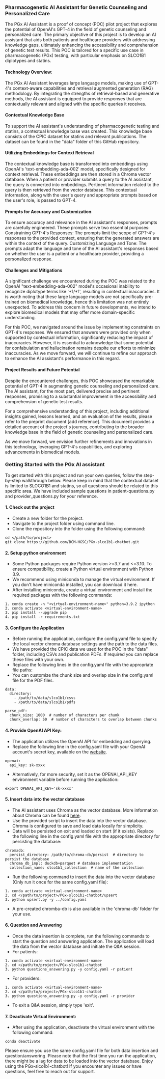 ### Pharmacogenetic AI Assistant for Genetic Counseling and Personalized Care

The PGx AI Assistant is a proof of concept (POC) pilot project that explores the potential of OpenAI's GPT-4 in the field of genetic counseling and personalized care. The primary objective of this project is to develop an AI assistant that aids both patients and healthcare providers with addressing knowledge gaps, ultimately enhancing the accessibility and comprehension of genetic test results. This POC is tailored for a specific use case in pharmacogenetic (PGx) testing, with particular emphasis on SLCO1B1 diplotypes and statins.

#### Technology Overview:
The PGx AI Assistant leverages large language models, making use of GPT-4's context-aware capabilities and retrieval augmented generation (RAG) methodology. By integrating the strengths of retrieval-based and generative methods, the AI assistant is equipped to provide responses that are contextually relevant and aligned with the specific queries it receives.

#### Contextual Knowledge Base
To support the AI assistant's understanding of pharmacogenetic testing and statins, a contextual knowledge base was created. This knowledge base consists of the CPIC dataset for statins and relevant publications. The dataset can be found in the "data" folder of this GitHub repository.

#### Utilizing Embeddings for Context Retrieval
The contextual knowledge base is transformed into embeddings using OpenAI's 'text-embedding-ada-002' model, specifically designed for context retrieval. These embeddings are then stored in a Chroma vector database. When a patient or provider submits a query to the AI assistant, the query is converted into embeddings. Pertinent information related to the query is then retrieved from the vector database. This contextual information, along with the user's query and appropriate prompts based on the user's role, is passed to GPT-4.

#### Prompts for Accuracy and Customization
To ensure accuracy and relevance in the AI assistant's responses, prompts are carefully engineered. These prompts serve two essential purposes:
Constraining GPT-4's Responses: The prompts limit the scope of GPT-4's responses to the provided context, ensuring that the generated answers are within the context of the query.
Customizing Language and Tone: The prompts adapt the language and tone of the AI assistant's responses based on whether the user is a patient or a healthcare provider, providing a personalized response.

#### Challenges and Mitigations
A significant challenge we encountered during the POC was related to the OpenAI "text-embedding-ada-002" model's occasional inability to recognize diplotype terms like '*1/*1', resulting in contextual inaccuracies. It is worth noting that these large language models are not specifically pre-trained on biomedical knowledge, hence this limitation was not entirely unexpected. To address this concern in future developments, we intend to explore biomedical models that may offer more domain-specific understanding.

For this POC, we navigated around the issue by implementing constraints on GPT-4's responses. We ensured that answers were provided only when supported by contextual information, significantly reducing the impact of inaccuracies. However, it is essential to acknowledge that some potential for confabulation and hallucination remains despite our efforts to minimize inaccuracies. As we move forward, we will continue to refine our approach to enhance the AI assistant's performance in this regard.

#### Project Results and Future Potential
Despite the encountered challenges, this POC showcased the remarkable potential of GPT-4 in augmenting genetic counseling and personalized care. The AI assistant, for the most part, delivered precise and pertinent responses, promising to a substantial improvement in the accessibility and comprehension of genetic test results.

For a comprehensive understanding of this project, including additional insights gained, lessons learned, and an evaluation of the results, please refer to the preprint document [add reference]. This document provides a detailed account of the project's journey, contributing to the broader knowledge base in the field of genetic counseling and personalized care.

As we move forward, we envision further refinements and innovations in this technology, leveraging GPT-4's capabilities, and exploring advancements in biomedical models.

### Getting Started with the PGx AI assistant
To get started with this project and run your own queries, follow the step-by-step walkthrough below. Please keep in mind that the contextual dataset is limited to SLOCO1B1 and statins, so all questions should be related to this specific area. We have included sample questions in patient-questions.py and provider_questions.py for your reference.

#### 1. Check out the project
* Create a new folder for the project.
* Navigate to the project folder using  command line.
* Clone the repository into the folder using the following command:
```commandline
cd </path/to/project>
git clone https://github.com/BCM-HGSC/PGx-slco1b1-chatbot.git
```
#### 2. Setup python environment
* Some Python packages require Python version >=3.7 and <=3.10. To ensure compatibility, create a Python virtual environment with Python 3.9.
* We recommend using miniconda to manage the virtual environment. If you don't have miniconda installed, you can download it here.
* After installing miniconda, create a virtual environment and install the required packages with the following commands:
```
1. conda create -n "<virtual-environment-name>" python=3.9.2 ipython
2. conda activate <virtual-environment-name>
3. pip install --upgrade pip
4. pip install -r requirements.txt
```

#### 3. Configure the Application
* Before running the application, configure the config.yaml file to specify the local vector chroma database settings and the path to the data files.
* We have provided the CPIC data we used for the POC in the "data" folder, including CSVs and publication PDFs. If required you can replace these files with your own.
* Replace the following lines in the config.yaml file with the appropriate file paths:
* You can customize the chunk size and overlap size in the config.yaml file for the PDF files. 
```commandline
data:
  directory:
    - /path/to/data/slco1b1/csvs
    - /path/to/data/slco1b1/pdfs

parse_pdf:
  chunk_size: 1000  # number of characters per chunk
  chunk_overlap: 50  # number of characters to overlap between chunks
```
#### 4. Provide OpenAI API Key:
* The application utilizes the OpenAI API for embedding and querying.
* Replace the following line in the config.yaml file with your OpenAI account's secret key, available on the [website](https://platform.openai.com/account/api-keys). 
```
openai:
  api_key: sk-xxxx
```
* Alternatively, for more security, set it as the OPENAI_API_KEY environment variable before running the application:
```
export OPENAI_API_KEY='sk-xxxx'
```
#### 5. Insert data into the vector database
* The AI assistant uses Chroma as the vector database. More information about Chroma can be found [here](https://docs.trychroma.com/).
* Use the provided script to insert the data into the vector database. Chroma is configured to save and load data locally for simplicity.
* Data will be persisted on exit and loaded on start (if it exists). Replace the following line in the config.yaml file with the appropriate directory for persisting the database:
```commandline
chromadb:
  persist_directory: /path/to/chroma-db/persist  # directory to persist the database
  chroma_db_impl: duckdb+parquet # database implementation
  collection_name: slco1b1_collection  # name of the collection
```
* Run the following command to insert the data into the vector database (Only run it once for the same config.yaml file):
```
1. conda activate <virtual-environment-name>
2. cd </path/to/project>/PGx-slco1b1-chatbot/upsert
3. python upsert.py -y ../config.yaml
```
* A pre-created chromba-db is also available in the 'chroma-db' folder for your use.

#### 6. Question and Answering
* Once the data insertion is complete, run the following commands to start the question and answering application. The application will load the data from the vector database and initiate the Q&A session.
* For patients:
```
1. conda activate <virtual-environment-name>
2. cd </path/to/project>/PGx-slco1b1-chatbot
3. python questions_answering.py -y config.yaml -r patient
```
* For providers:
```
1. conda activate <virtual-environment-name>
2. cd </path/to/project>/PGx-slco1b1-chatbot
3. python questions_answering.py -y config.yaml -r provider
```
* To exit a Q&A session, simply type 'exit'.
#### 7. Deactivate Virtual Environment:
* After using the application, deactivate the virtual environment with the following command:
```commandline
conda deactivate  
```
Please ensure you use the same config.yaml file for both data insertion and question/answering. Please note that the first time you run the application, there might be a lag for data to be loaded into the vector database. Enjoy using the PGx-slco1b1-chatbot! If you encounter any issues or have questions, feel free to reach out for support.
